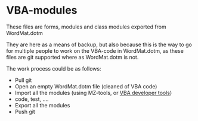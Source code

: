 # VBA-modules

These files are forms, modules and class modules exported from WordMat.dotm

They are here as a means of backup, but also because this is the way to go for multiple people to work on the VBA-code in WordMat.dotm, as these files are git supported where as WordMat.dotm is not.

The work process could be as follows:

- Pull git
- Open an empty WordMat.dotm file (cleaned of VBA code)
- Import all the modules (using MZ-tools, or [VBA developer tools](http://vbatools.sourceforge.net))
- code, test, ....
- Export all the modules
- Push git

